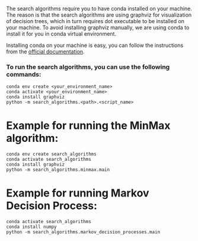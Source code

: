 The search algorithms require you to have conda installed on your machine. 
The reason is that the search algorithms are using graphviz for visualization of decision trees, which in turn requires dot executable to be installed on your machine.
To avoid installing graphviz manually, we are using conda to install it for you in conda virtual environment.

Installing conda on your machine is easy, you can follow the instructions from the [official documentation](https://docs.conda.io/projects/conda/en/latest/user-guide/install/index.html).

### To run the search algorithms, you can use the following commands:

```commandline
conda env create <your_environment_name>
conda activate <your_environment_name>
conda install graphviz
python -m search_algorithms.<path>.<script_name>
```

# Example for running the MinMax algorithm:
```commandline
conda env create search_algorithms
conda activate search_algorithms
conda install graphviz
python -m search_algorithms.minmax.main
```

# Example for running Markov Decision Process:
```commandline
conda activate search_algorithms
conda install numpy
python -m search_algorithms.markov_decision_processes.main
```


